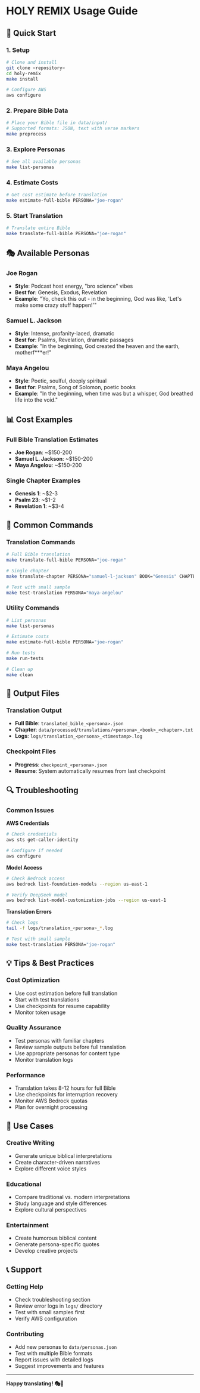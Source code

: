 # HOLY REMIX Usage Guide

## 🚀 Quick Start

### 1. Setup
```bash
# Clone and install
git clone <repository>
cd holy-remix
make install

# Configure AWS
aws configure
```

### 2. Prepare Bible Data
```bash
# Place your Bible file in data/input/
# Supported formats: JSON, text with verse markers
make preprocess
```

### 3. Explore Personas
```bash
# See all available personas
make list-personas
```

### 4. Estimate Costs
```bash
# Get cost estimate before translation
make estimate-full-bible PERSONA="joe-rogan"
```

### 5. Start Translation
```bash
# Translate entire Bible
make translate-full-bible PERSONA="joe-rogan"
```

## 🎭 Available Personas

### Joe Rogan
- **Style**: Podcast host energy, "bro science" vibes
- **Best for**: Genesis, Exodus, Revelation
- **Example**: "Yo, check this out - in the beginning, God was like, 'Let's make some crazy stuff happen!'"

### Samuel L. Jackson
- **Style**: Intense, profanity-laced, dramatic
- **Best for**: Psalms, Revelation, dramatic passages
- **Example**: "In the beginning, God created the heaven and the earth, motherf***er!"

### Maya Angelou
- **Style**: Poetic, soulful, deeply spiritual
- **Best for**: Psalms, Song of Solomon, poetic books
- **Example**: "In the beginning, when time was but a whisper, God breathed life into the void."

## 📊 Cost Examples

### Full Bible Translation Estimates
- **Joe Rogan**: ~$150-200
- **Samuel L. Jackson**: ~$150-200
- **Maya Angelou**: ~$150-200

### Single Chapter Examples
- **Genesis 1**: ~$2-3
- **Psalm 23**: ~$1-2
- **Revelation 1**: ~$3-4

## 🔧 Common Commands

### Translation Commands
```bash
# Full Bible translation
make translate-full-bible PERSONA="joe-rogan"

# Single chapter
make translate-chapter PERSONA="samuel-l-jackson" BOOK="Genesis" CHAPTER=1

# Test with small sample
make test-translation PERSONA="maya-angelou"
```

### Utility Commands
```bash
# List personas
make list-personas

# Estimate costs
make estimate-full-bible PERSONA="joe-rogan"

# Run tests
make run-tests

# Clean up
make clean
```

## 📁 Output Files

### Translation Output
- **Full Bible**: `translated_bible_<persona>.json`
- **Chapter**: `data/processed/translations/<persona>_<book>_<chapter>.txt`
- **Logs**: `logs/translation_<persona>_<timestamp>.log`

### Checkpoint Files
- **Progress**: `checkpoint_<persona>.json`
- **Resume**: System automatically resumes from last checkpoint

## 🔍 Troubleshooting

### Common Issues

**AWS Credentials**
```bash
# Check credentials
aws sts get-caller-identity

# Configure if needed
aws configure
```

**Model Access**
```bash
# Check Bedrock access
aws bedrock list-foundation-models --region us-east-1

# Verify DeepSeek model
aws bedrock list-model-customization-jobs --region us-east-1
```

**Translation Errors**
```bash
# Check logs
tail -f logs/translation_<persona>_*.log

# Test with small sample
make test-translation PERSONA="joe-rogan"
```

## 💡 Tips & Best Practices

### Cost Optimization
- Use cost estimation before full translation
- Start with test translations
- Use checkpoints for resume capability
- Monitor token usage

### Quality Assurance
- Test personas with familiar chapters
- Review sample outputs before full translation
- Use appropriate personas for content type
- Monitor translation logs

### Performance
- Translation takes 8-12 hours for full Bible
- Use checkpoints for interruption recovery
- Monitor AWS Bedrock quotas
- Plan for overnight processing

## 🎯 Use Cases

### Creative Writing
- Generate unique biblical interpretations
- Create character-driven narratives
- Explore different voice styles

### Educational
- Compare traditional vs. modern interpretations
- Study language and style differences
- Explore cultural perspectives

### Entertainment
- Create humorous biblical content
- Generate persona-specific quotes
- Develop creative projects

## 📞 Support

### Getting Help
- Check troubleshooting section
- Review error logs in `logs/` directory
- Test with small samples first
- Verify AWS configuration

### Contributing
- Add new personas to `data/personas.json`
- Test with multiple Bible formats
- Report issues with detailed logs
- Suggest improvements and features

---

**Happy translating! 🎭📖** 